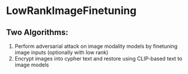 # LowRankImageFinetuning
## Two Algorithms:
1. Perform adversarial attack on image modality models by finetuning image inputs (optionally with low rank)
2. Encrypt images into cypher text and restore using CLIP-based text to image models
